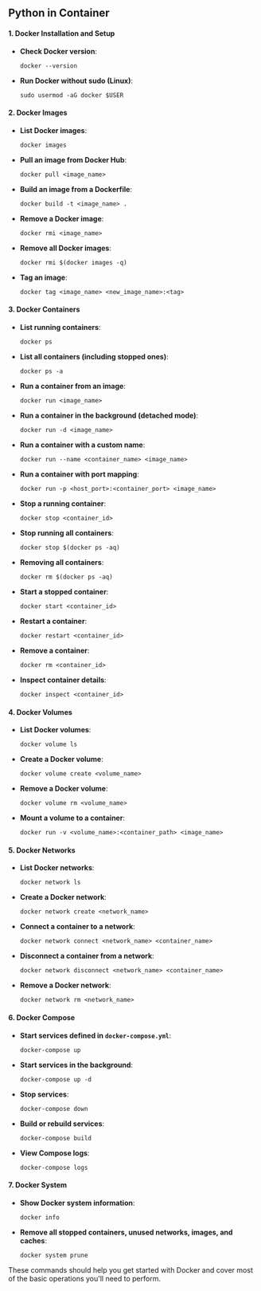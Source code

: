 ## Python in Container

#### 1. **Docker Installation and Setup**
   - **Check Docker version**:  
     ```
     docker --version
     ```
   - **Run Docker without sudo (Linux)**:  
     ```
     sudo usermod -aG docker $USER
     ```

#### 2. **Docker Images**
   - **List Docker images**:  
     ```
     docker images
     ```
   - **Pull an image from Docker Hub**:  
     ```
     docker pull <image_name>
     ```
   - **Build an image from a Dockerfile**:  
     ```
     docker build -t <image_name> .
     ```
   - **Remove a Docker image**:  
     ```
     docker rmi <image_name>
     ```

  - **Remove all Docker images**:  
     ```
     docker rmi $(docker images -q)
     ```
   - **Tag an image**:  
     ```
     docker tag <image_name> <new_image_name>:<tag>
     ```

#### 3. **Docker Containers**
   - **List running containers**:  
     ```
     docker ps
     ```
   - **List all containers (including stopped ones)**:  
     ```
     docker ps -a
     ```
   - **Run a container from an image**:  
     ```
     docker run <image_name>
     ```
   - **Run a container in the background (detached mode)**:  
     ```
     docker run -d <image_name>
     ```
   - **Run a container with a custom name**:  
     ```
     docker run --name <container_name> <image_name>
     ```
   - **Run a container with port mapping**:  
     ```
     docker run -p <host_port>:<container_port> <image_name>
     ```
   - **Stop a running container**:  
     ```
     docker stop <container_id>
     ```
   - **Stop running all containers**:  
     ```
     docker stop $(docker ps -aq)
     ```
   - **Removing all containers**:  
     ```
     docker rm $(docker ps -aq)
     ```
   - **Start a stopped container**:  
     ```
     docker start <container_id>
     ```
   - **Restart a container**:  
     ```
     docker restart <container_id>
     ```
   - **Remove a container**:  
     ```
     docker rm <container_id>
     ```
   - **Inspect container details**:  
     ```
     docker inspect <container_id>
     ```

#### 4. **Docker Volumes**
   - **List Docker volumes**:  
     ```
     docker volume ls
     ```
   - **Create a Docker volume**:  
     ```
     docker volume create <volume_name>
     ```
   - **Remove a Docker volume**:  
     ```
     docker volume rm <volume_name>
     ```
   - **Mount a volume to a container**:  
     ```
     docker run -v <volume_name>:<container_path> <image_name>
     ```

#### 5. **Docker Networks**
   - **List Docker networks**:  
     ```
     docker network ls
     ```
   - **Create a Docker network**:  
     ```
     docker network create <network_name>
     ```
   - **Connect a container to a network**:  
     ```
     docker network connect <network_name> <container_name>
     ```
   - **Disconnect a container from a network**:  
     ```
     docker network disconnect <network_name> <container_name>
     ```
   - **Remove a Docker network**:  
     ```
     docker network rm <network_name>
     ```

#### 6. **Docker Compose**
   - **Start services defined in `docker-compose.yml`**:  
     ```
     docker-compose up
     ```
   - **Start services in the background**:  
     ```
     docker-compose up -d
     ```
   - **Stop services**:  
     ```
     docker-compose down
     ```
   - **Build or rebuild services**:  
     ```
     docker-compose build
     ```
   - **View Compose logs**:  
     ```
     docker-compose logs
     ```

#### 7. **Docker System**
   - **Show Docker system information**:  
     ```
     docker info
     ```
   - **Remove all stopped containers, unused networks, images, and caches**:  
     ```
     docker system prune
     ```

These commands should help you get started with Docker and cover most of the basic operations you'll need to perform.